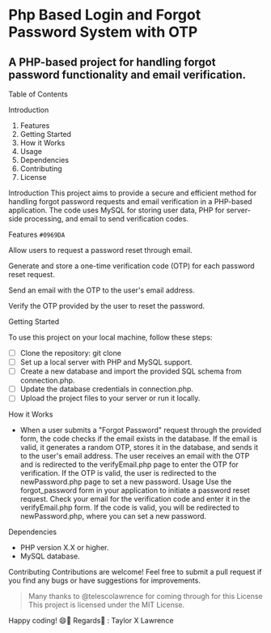 # Php Based Login and Forgot Password System with OTP

## A PHP-based project for handling forgot password functionality and email verification.

Table of Contents

Introduction
1. Features
1. Getting Started
1. How it Works
1. Usage
1. Dependencies
1. Contributing
1. License


Introduction
This project aims to provide a secure and efficient method for handling forgot password requests and email verification in a PHP-based application. The code uses MySQL for storing user data, PHP for server-side processing, and email to send verification codes.

Features `#0969DA`

Allow users to request a password reset through email.

Generate and store a one-time verification code (OTP) for each password reset request.

Send an email with the OTP to the user's email address.

Verify the OTP provided by the user to reset the password.

Getting Started

To use this project on your local machine, follow these steps:

- [ ] Clone the repository: git clone 
- [ ] Set up a local server with PHP and MySQL support.
- [ ] Create a new database and import the provided SQL schema from connection.php.
- [ ] Update the database credentials in connection.php.
- [ ] Upload the project files to your server or run it locally.

How it Works

* When a user submits a "Forgot Password" request through the provided form, the code checks if the email exists in the database.
If the email is valid, it generates a random OTP, stores it in the database, and sends it to the user's email address.
The user receives an email with the OTP and is redirected to the verifyEmail.php page to enter the OTP for verification.
If the OTP is valid, the user is redirected to the newPassword.php page to set a new password.
Usage
Use the forgot_password form in your application to initiate a password reset request.
Check your email for the verification code and enter it in the verifyEmail.php form.
If the code is valid, you will be redirected to newPassword.php, where you can set a new password.

Dependencies

* PHP version X.X or higher.
* MySQL database.

Contributing
Contributions are welcome! Feel free to submit a pull request if you find any bugs or have suggestions for improvements.
> Many thanks to @telescolawrence for coming through for this
License
This project is licensed under the MIT License.

Happy coding! 😄🚀
Regards💙 : Taylor X Lawrence
